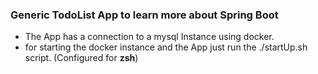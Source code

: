 ### Generic TodoList App to learn more about Spring Boot

- The App has a connection to a mysql Instance using docker.
- for starting the docker instance and the App just run the ./startUp.sh script. (Configured for **zsh**)
